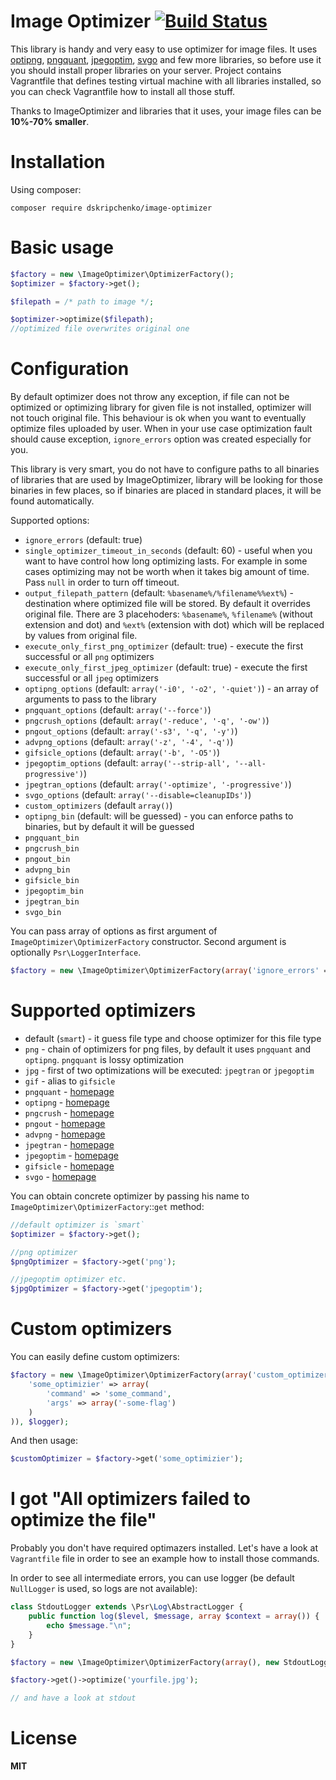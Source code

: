 # Image Optimizer [![Build Status](https://app.travis-ci.com/psliwa/image-optimizer.svg?branch=master)](https://app.travis-ci.com/github/psliwa/image-optimizer)

This library is handy and very easy to use optimizer for image files. It uses [optipng][2], [pngquant][1], [jpegoptim][6], [svgo][9] and few more libraries,
so before use it you should install proper libraries on your server. Project contains Vagrantfile that defines testing
virtual machine with all libraries installed, so you can check Vagrantfile how to install all those stuff.

Thanks to ImageOptimizer and libraries that it uses, your image files can be **10%-70% smaller**.

# Installation

Using composer:

    composer require dskripchenko/image-optimizer

# Basic usage

```php
$factory = new \ImageOptimizer\OptimizerFactory();
$optimizer = $factory->get();

$filepath = /* path to image */;

$optimizer->optimize($filepath);
//optimized file overwrites original one
```

# Configuration

By default optimizer does not throw any exception, if file can not be optimized or optimizing library for given file is
not installed, optimizer will not touch original file. This behaviour is ok when you want to eventually optimize files
uploaded by user. When in your use case optimization fault should cause exception, `ignore_errors` option was created
especially for you.

This library is very smart, you do not have to configure paths to all binaries of libraries that are used by ImageOptimizer,
library will be looking for those binaries in few places, so if binaries are placed in standard places, it will be found
automatically.

Supported options:

* `ignore_errors` (default: true)
* `single_optimizer_timeout_in_seconds` (default: 60) - useful when you
  want to have control how long optimizing lasts. For example in some
  cases optimizing may not be worth when it takes big amount of time.
  Pass `null` in order to turn off timeout.
* `output_filepath_pattern` (default: `%basename%/%filename%%ext%`) -
  destination where optimized file will be stored. By default it
  overrides original file. There are 3 placehoders: `%basename%`,
  `%filename%` (without extension and dot) and `%ext%` (extension with
  dot) which will be replaced by values from original file.
* `execute_only_first_png_optimizer` (default: true) - execute the first
  successful or all `png` optimizers
* `execute_only_first_jpeg_optimizer` (default: true) - execute the first successful or all `jpeg` optimizers
* `optipng_options` (default: `array('-i0', '-o2', '-quiet')`) - an array of arguments to pass to the library
* `pngquant_options` (default: `array('--force')`)
* `pngcrush_options` (default: `array('-reduce', '-q', '-ow')`)
* `pngout_options` (default: `array('-s3', '-q', '-y')`)
* `advpng_options` (default: `array('-z', '-4', '-q')`)
* `gifsicle_options` (default: `array('-b', '-O5')`)
* `jpegoptim_options` (default: `array('--strip-all', '--all-progressive')`)
* `jpegtran_options` (default: `array('-optimize', '-progressive')`)
* `svgo_options` (default: `array('--disable=cleanupIDs')`)
* `custom_optimizers` (default `array()`)
* `optipng_bin` (default: will be guessed) - you can enforce paths to binaries, but by default it will be guessed
* `pngquant_bin`
* `pngcrush_bin`
* `pngout_bin`
* `advpng_bin`
* `gifsicle_bin`
* `jpegoptim_bin`
* `jpegtran_bin`
* `svgo_bin`

You can pass array of options as first argument of `ImageOptimizer\OptimizerFactory` constructor. Second argument is
optionally `Psr\LoggerInterface`.

```php
$factory = new \ImageOptimizer\OptimizerFactory(array('ignore_errors' => false), $logger);
```

# Supported optimizers

* default (`smart`) - it guess file type and choose optimizer for this file type
* `png` - chain of optimizers for png files, by default it uses `pngquant` and `optipng`. `pngquant` is lossy optimization
* `jpg` - first of two optimizations will be executed: `jpegtran` or `jpegoptim`
* `gif` - alias to `gifsicle`
* `pngquant` - [homepage][1]
* `optipng` - [homepage][2]
* `pngcrush` - [homepage][3]
* `pngout` - [homepage][4]
* `advpng` - [homepage][5]
* `jpegtran` - [homepage][6]
* `jpegoptim` - [homepage][7]
* `gifsicle` - [homepage][8]
* `svgo` - [homepage][9]

You can obtain concrete optimizer by passing his name to `ImageOptimizer\OptimizerFactory`::`get` method:

```php
//default optimizer is `smart`
$optimizer = $factory->get();

//png optimizer
$pngOptimizer = $factory->get('png');

//jpegoptim optimizer etc.
$jpgOptimizer = $factory->get('jpegoptim');
```

# Custom optimizers

You can easily define custom optimizers:

```php
$factory = new \ImageOptimizer\OptimizerFactory(array('custom_optimizers' => array(
    'some_optimizier' => array(
        'command' => 'some_command',
        'args' => array('-some-flag')
    )
)), $logger);
```

And then usage:

```php
$customOptimizer = $factory->get('some_optimizier');
```

# I got "All optimizers failed to optimize the file"

Probably you don't have required optimazers installed. Let's have a look
at `Vagrantfile` file in order to see an example how to install those
commands.

In order to see all intermediate errors, you can use logger (be default
`NullLogger` is used, so logs are not available):

```php
class StdoutLogger extends \Psr\Log\AbstractLogger { 
    public function log($level, $message, array $context = array()) { 
        echo $message."\n"; 
    }
}

$factory = new \ImageOptimizer\OptimizerFactory(array(), new StdoutLogger());

$factory->get()->optimize('yourfile.jpg');

// and have a look at stdout
```

# License

**MIT**

[1]: http://pngquant.org/
[2]: http://optipng.sourceforge.net/
[3]: http://pmt.sourceforge.net/pngcrush/
[4]: http://www.jonof.id.au/kenutils
[5]: http://advancemame.sourceforge.net/doc-advpng.html
[6]: http://jpegclub.org/jpegtran/
[7]: http://freecode.com/projects/jpegoptim
[8]: http://www.lcdf.org/gifsicle/
[9]: https://github.com/svg/svgo
